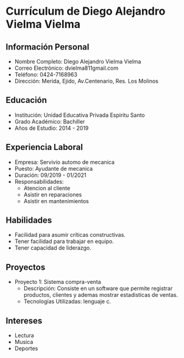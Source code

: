 # Currículum de Diego Alejandro Vielma Vielma

## Información Personal
- Nombre Completo: Diego Alejandro Vielma Vielma
- Correo Electrónico: dvielma811gmail.com
- Teléfono: 0424-7168963
- Dirección: Merida, Ejido, Av.Centenario, Res. Los Molinos

## Educación
- Institución: Unidad Educativa Privada Espiritu Santo
- Grado Académico: Bachiller
- Años de Estudio: 2014 - 2019

## Experiencia Laboral
- Empresa: Servivio automo de mecanica
- Puesto: Ayudante de mecanica
- Duración: 09/2019 - 01/2021
- Responsabilidades:
  - Atencion al cliente
  - Asistir en reparaciones
  - Asistir en mantenimientos

## Habilidades
- Facilidad para asumir críticas constructivas.
- Tener facilidad para trabajar en equipo.
- Tener capacidad de liderazgo.


## Proyectos
- Proyecto 1: Sistema compra-venta
  - Descripción: Consiste en un software que permite registrar productos, clientes y ademas mostrar estadisticas de ventas.
  - Tecnologías Utilizadas: lenguaje c.


## Intereses
- Lectura
- Musica
- Deportes
